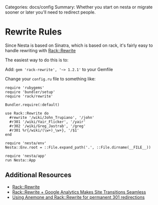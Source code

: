 Categories: docs/config
Summary: Whether you start on nesta or migrate sooner or later you'll need to redirect people.

# Rewrite Rules

Since Nesta is based on Sinatra, which is based on rack, it's fairly
easy to handle rewriting with [Rack::Rewrite](https://github.com/jtrupiano/rack-rewrite)

The easiest way to do this is to:

Add: `gem 'rack-rewrite', '~> 1.2.1'` to your Gemfile

Change your `config.ru` file to something like:

    require 'rubygems'
    require 'bundler/setup'
    require 'rack/rewrite'
    
    Bundler.require(:default)
    
    use Rack::Rewrite do
      #rewrite '/wiki/John_Trupiano', '/john'
      #r301 '/wiki/Yair_Flicker', '/yair'
      #r302 '/wiki/Greg_Jastrab', '/greg'
      #r301 %r{/wiki/(\w+)_\w+}, '/$1'
    end
    
    require 'nesta/env'
    Nesta::Env.root = ::File.expand_path('.', ::File.dirname(__FILE__))
    
    require 'nesta/app'
    run Nesta::App
    
## Additional Resources

* [Rack::Rewrite](https://github.com/jtrupiano/rack-rewrite)
* [Rack::Rewrite + Google Analytics Makes Site Transitions Seamless](http://blog.smartlogicsolutions.com/2009/11/24/rack-rewrite-google-analytics-makes-site-transitions-seamless/)
* [Using Anemone and Rack::Rewrite for permanent 301 redirections](http://hugofrappier.wordpress.com/2009/11/18/permanent-301-redirections-using-a-rack-middleware-in-rails/)
